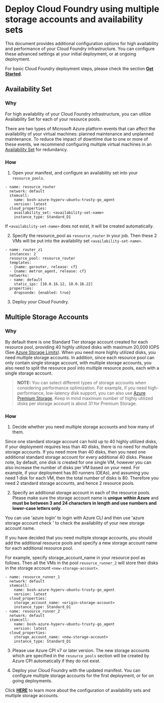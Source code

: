 # Deploy Cloud Foundry using multiple storage accounts and availability sets

This document provides additional configuration options for high availability and performance of your Cloud Foundry infrastructure. You can configure these advanced settings at your initial deployment, or at ongoing deployment.

For basic Cloud Foundry deployment steps, please check the section [**Get Started**](../../guidance.md#get-started).
 
## Availability Set

### Why

For high availability of your Cloud Foundry infrastructure, you can utilize Availability Set for each of your resource pools.

There are two types of Microsoft Azure platform events that can affect the availability of your virtual machines: planned maintenance and unplanned maintenance. To reduce the impact of downtime due to one or more of these events, we recommend configuring multiple virtual machines in an [Availability Set](https://azure.microsoft.com/en-us/documentation/articles/virtual-machines-manage-availability/) for redundancy.

### How

1. Open your manifest, and configure an availability set into your `resource_pools`.

  ```
  - name: resource_router
    network: default
    stemcell:
      name: bosh-azure-hyperv-ubuntu-trusty-go_agent
      version: latest
    cloud_properties:
      availability_set: <availability-set-name>
      instance_type: Standard_D1
  ```

  If `<availability-set-name>` does not exist, it will be created automatically.

2. Specify the resource_pool as `resource_router` in your job. Then these 2 VMs will be put into the availability set `<availability-set-name>`.

  ```
  - name: router_z1
    instances: 2
    resource_pool: resource_router
    templates:
    - {name: gorouter, release: cf}
    - {name: metron_agent, release: cf}
    networks:
    - name: default
      static_ips: [10.0.16.12, 10.0.16.22]
    properties:
      dropsonde: {enabled: true}
  ```

3. Deploy your Cloud Foundry.

## Multiple Storage Accounts

### Why

By default there is one Standard Tier storage account created for each resource pool, providing 40 highly utilized disks with maximum 20,000 IOPS (See [Azure Storage Limits](https://azure.microsoft.com/en-us/documentation/articles/azure-subscription-service-limits/#storage-limits)). When you need more highly utilized disks, you need multiple storage accounts. In addition, since each resource pool can only contain single storage account, with multiple storage accounts, you also need to split the resource pool into multiple resource pools, each with a single storage account.

>**NOTE:** You can select different types of storage accounts when considering performance optimization. For example, if you need high-performance, low-latency disk support, you can also use [Azure Premium Storage](https://azure.microsoft.com/en-us/documentation/articles/storage-premium-storage-preview-portal/). Keep in mind maximum number of highly utilized disks per storage account is about 31 for Premium Storage.

### How

1. Decide whether you need multiple storage accounts and how many of them.

  Since one standard storage account can hold up to 40 highly utilized disks, if your deployment requires less than 40 disks, there is no need for multiple storage accounts. If you need more than 40 disks, then you need one additional standard storage account for every additional 40 disks. Please note, by default, one disk is created for one single VM, however you can also increase the number of disks per VM based on your need. For example, if your deployment has 80 runners (DEAs), and assuming you need 1 disk for each VM, then the total number of disks is 80. Therefore you need 2 standard storage accounts, and hence 2 resource pools.

2. Specify an additional storage account in each of the resource pools. Please make sure the storage account name is **unique within Azure** and **must be between 3 and 24 characters in length and use numbers and lower-case letters only**.

  You can use 'azure login' to login with Azure CLI and then use 'azure storage account check <new-storage-account>' to check the availability of your new storage account name.

  If you have decided that you need multiple storage accounts, you should add the additional resource pools and specify a new storage account name for each additional resource pool.

  For example, specify storage_account_name in your resource pool as follows. Then all the VMs in the pool `resource_runner_2` will store their disks in the storage account `<new-storage-account>`.

  ```
  - name: resource_runner_1
    network: default
    stemcell:
      name: bosh-azure-hyperv-ubuntu-trusty-go_agent
      version: latest
    cloud_properties:
      storage_account_name: <origin-storage-account>
      instance_type: Standard_D1
  - name: resource_runner_2
    network: default
    stemcell:
      name: bosh-azure-hyperv-ubuntu-trusty-go_agent
      version: latest
    cloud_properties:
      storage_account_name: <new-storage-account>
      instance_type: Standard_D1
  ```

3. Please use Azure CPI v7 or later version. The new storage accounts which are specified in the `resource_pools` section will be created by Azure CPI automatically if they do not exist.

4. Deploy your Cloud Foundry with the updated manifest. You can configure multiple storage accounts for the first deployment, or for on going deployments.

Click [**HERE**](https://github.com/cloudfoundry-incubator/bosh-azure-cpi-release/blob/master/src/bosh_azure_cpi/README.md) to learn more about the configuration of availability sets and multiple storage accounts.
